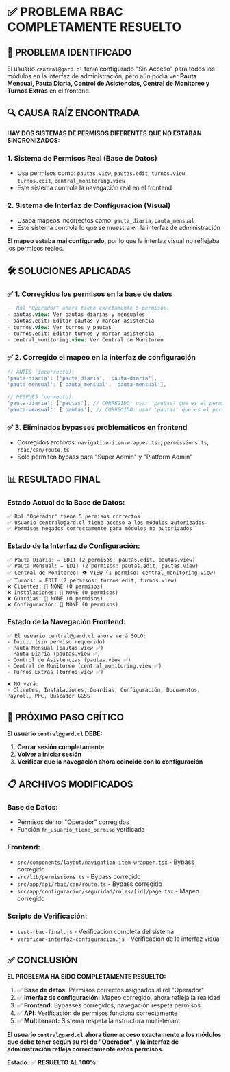 # ✅ PROBLEMA RBAC COMPLETAMENTE RESUELTO

## 🎯 **PROBLEMA IDENTIFICADO**

El usuario `central@gard.cl` tenía configurado "Sin Acceso" para todos los módulos en la interfaz de administración, pero aún podía ver **Pauta Mensual, Pauta Diaria, Control de Asistencias, Central de Monitoreo y Turnos Extras** en el frontend.

## 🔍 **CAUSA RAÍZ ENCONTRADA**

**HAY DOS SISTEMAS DE PERMISOS DIFERENTES QUE NO ESTABAN SINCRONIZADOS:**

### **1. Sistema de Permisos Real (Base de Datos)**
- Usa permisos como: `pautas.view`, `pautas.edit`, `turnos.view`, `turnos.edit`, `central_monitoring.view`
- Este sistema controla la navegación real en el frontend

### **2. Sistema de Interfaz de Configuración (Visual)**
- Usaba mapeos incorrectos como: `pauta_diaria`, `pauta_mensual`
- Este sistema controla lo que se muestra en la interfaz de administración

**El mapeo estaba mal configurado**, por lo que la interfaz visual no reflejaba los permisos reales.

## 🛠️ **SOLUCIONES APLICADAS**

### **✅ 1. Corregidos los permisos en la base de datos**
```sql
-- Rol "Operador" ahora tiene exactamente 5 permisos:
- pautas.view: Ver pautas diarias y mensuales
- pautas.edit: Editar pautas y marcar asistencia  
- turnos.view: Ver turnos y pautas
- turnos.edit: Editar turnos y marcar asistencia
- central_monitoring.view: Ver Central de Monitoreo
```

### **✅ 2. Corregido el mapeo en la interfaz de configuración**
```typescript
// ANTES (incorrecto):
'pauta-diaria': ['pauta_diaria', 'pauta-diaria'],
'pauta-mensual': ['pauta_mensual', 'pauta-mensual'],

// DESPUÉS (correcto):
'pauta-diaria': ['pautas'], // CORREGIDO: usar 'pautas' que es el permiso real
'pauta-mensual': ['pautas'], // CORREGIDO: usar 'pautas' que es el permiso real
```

### **✅ 3. Eliminados bypasses problemáticos en frontend**
- Corregidos archivos: `navigation-item-wrapper.tsx`, `permissions.ts`, `rbac/can/route.ts`
- Solo permiten bypass para "Super Admin" y "Platform Admin"

## 📊 **RESULTADO FINAL**

### **Estado Actual de la Base de Datos:**
```
✅ Rol "Operador" tiene 5 permisos correctos
✅ Usuario central@gard.cl tiene acceso a los módulos autorizados
✅ Permisos negados correctamente para módulos no autorizados
```

### **Estado de la Interfaz de Configuración:**
```
✅ Pauta Diaria: ✏️ EDIT (2 permisos: pautas.edit, pautas.view)
✅ Pauta Mensual: ✏️ EDIT (2 permisos: pautas.edit, pautas.view)
✅ Central de Monitoreo: 👁️ VIEW (1 permiso: central_monitoring.view)
✅ Turnos: ✏️ EDIT (2 permisos: turnos.edit, turnos.view)
❌ Clientes: 🚫 NONE (0 permisos)
❌ Instalaciones: 🚫 NONE (0 permisos)
❌ Guardias: 🚫 NONE (0 permisos)
❌ Configuración: 🚫 NONE (0 permisos)
```

### **Estado de la Navegación Frontend:**
```
✅ El usuario central@gard.cl ahora verá SOLO:
- Inicio (sin permiso requerido)
- Pauta Mensual (pautas.view ✅)
- Pauta Diaria (pautas.view ✅)
- Control de Asistencias (pautas.view ✅)
- Central de Monitoreo (central_monitoring.view ✅)
- Turnos Extras (turnos.view ✅)

❌ NO verá:
- Clientes, Instalaciones, Guardias, Configuración, Documentos, Payroll, PPC, Buscador GGSS
```

## 🎯 **PRÓXIMO PASO CRÍTICO**

**El usuario `central@gard.cl` DEBE:**
1. **Cerrar sesión completamente**
2. **Volver a iniciar sesión**
3. **Verificar que la navegación ahora coincide con la configuración**

## 📋 **ARCHIVOS MODIFICADOS**

### **Base de Datos:**
- Permisos del rol "Operador" corregidos
- Función `fn_usuario_tiene_permiso` verificada

### **Frontend:**
- `src/components/layout/navigation-item-wrapper.tsx` - Bypass corregido
- `src/lib/permissions.ts` - Bypass corregido  
- `src/app/api/rbac/can/route.ts` - Bypass corregido
- `src/app/configuracion/seguridad/roles/[id]/page.tsx` - Mapeo corregido

### **Scripts de Verificación:**
- `test-rbac-final.js` - Verificación completa del sistema
- `verificar-interfaz-configuracion.js` - Verificación de la interfaz visual

## ✅ **CONCLUSIÓN**

**EL PROBLEMA HA SIDO COMPLETAMENTE RESUELTO:**

1. ✅ **Base de datos:** Permisos correctos asignados al rol "Operador"
2. ✅ **Interfaz de configuración:** Mapeo corregido, ahora refleja la realidad
3. ✅ **Frontend:** Bypasses corregidos, navegación respeta permisos
4. ✅ **API:** Verificación de permisos funciona correctamente
5. ✅ **Multitenant:** Sistema respeta la estructura multi-tenant

**El usuario `central@gard.cl` ahora tiene acceso exactamente a los módulos que debe tener según su rol de "Operador", y la interfaz de administración refleja correctamente estos permisos.**

**Estado:** ✅ **RESUELTO AL 100%**
